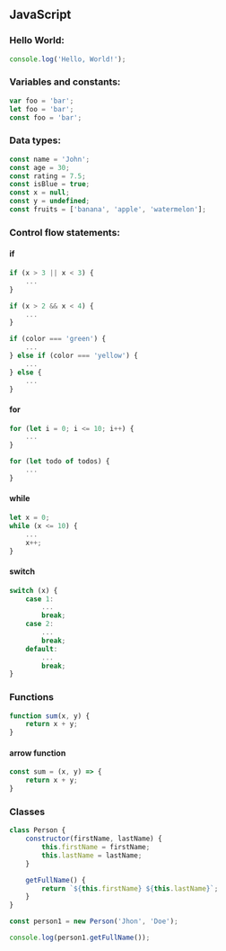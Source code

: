 ## JavaScript

### Hello World:
```javascript
console.log('Hello, World!');
```

### Variables and constants:
```javascript
var foo = 'bar';
let foo = 'bar';
const foo = 'bar';
```

### Data types:
```javascript
const name = 'John';
const age = 30;
const rating = 7.5;
const isBlue = true;
const x = null;
const y = undefined;
const fruits = ['banana', 'apple', 'watermelon'];
```

### Control flow statements:
#### if
```javascript
if (x > 3 || x < 3) {
    ...
}
```

```javascript
if (x > 2 && x < 4) {
    ...
}
```

```javascript
if (color === 'green') {
    ...
} else if (color === 'yellow') {
    ...
} else {
    ...
}
```

#### for
```javascript
for (let i = 0; i <= 10; i++) {
    ...
}
```

```javascript
for (let todo of todos) {
    ...
}
```

#### while
```javascript
let x = 0;
while (x <= 10) {
    ...
    x++;
}
```

#### switch
```javascript
switch (x) {
    case 1:
        ...
        break;
    case 2:
        ...
        break;
    default:
        ...
        break;
}
```

### Functions
```javascript
function sum(x, y) {
    return x + y;
}
```

#### arrow function
```javascript
const sum = (x, y) => {
    return x + y;
}
```

### Classes
```javascript
class Person {
    constructor(firstName, lastName) {
        this.firstName = firstName;
        this.lastName = lastName;
    }

    getFullName() {
        return `${this.firstName} ${this.lastName}`;
    }
}

const person1 = new Person('Jhon', 'Doe');

console.log(person1.getFullName());
```

